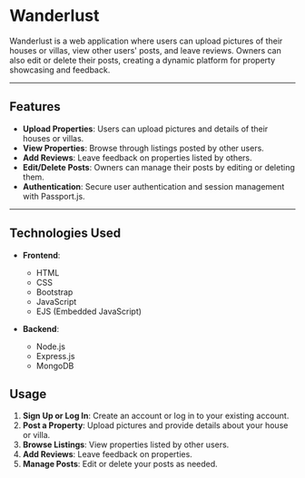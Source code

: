 # Wanderlust

Wanderlust is a web application where users can upload pictures of their houses or villas, view other users' posts, and leave reviews. Owners can also edit or delete their posts, creating a dynamic platform for property showcasing and feedback.

---

## Features
- **Upload Properties**: Users can upload pictures and details of their houses or villas.
- **View Properties**: Browse through listings posted by other users.
- **Add Reviews**: Leave feedback on properties listed by others.
- **Edit/Delete Posts**: Owners can manage their posts by editing or deleting them.
- **Authentication**: Secure user authentication and session management with Passport.js.

---

## Technologies Used
- **Frontend**:
  - HTML
  - CSS
  - Bootstrap
  - JavaScript
  - EJS (Embedded JavaScript)

- **Backend**:
  - Node.js
  - Express.js
  - MongoDB

## Usage

1. **Sign Up or Log In**: Create an account or log in to your existing account.
2. **Post a Property**: Upload pictures and provide details about your house or villa.
3. **Browse Listings**: View properties listed by other users.
4. **Add Reviews**: Leave feedback on properties.
5. **Manage Posts**: Edit or delete your posts as needed.





